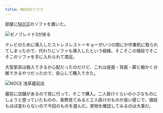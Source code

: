 ```yaml
---
title: NOCEのソファ
---
```

部屋に[NOCE](https://www.noce.co.jp/)のソファを置いた。

![](https://lh5.googleusercontent.com/TUnW9xVwO65DqUb29GAtI2ibIWzH_z5gg-iFO6BPklHoirvlmeBa2R9GL6W5k-yiujD2zv4C_mVTa8A-zTIfSKj45fllVxox_LAFsDzWcXDRqN0IfdjpKQ72nuS2X-remQLs9G4qG4NhoXV_ETLIKjY "ゼノブレイド3が捗る")

テレビのために導入したストレスレストーキョーがいつの間にか作業机に取られてしまったので、代わりにソファも導入したという経緯。そこそこの値段でそこそこのソファを手に入れられて満足。

大型家具は搬入できるか心配だったのだけど、これは座面・背面・脚と細かく分解できるやつだったので、安心して購入できた。

![](https://lh5.googleusercontent.com/Hb_7MN9OERAyIERZAWVMsFe_klP-O35oXDd5ACCAZmhdYB9Z4eSG_SAbR9UpAwoEPJmZOGDLW1C_oRGWrE7saRR_h2UIt6KajKJjNhqvmXEkQ2VQf1pqfNoi5BGyYmnaiWHgTI0BIGl-vnSMKN3Vv9Y "NOCE 浅草蔵前店")

蔵前に店舗があるので見に行って、そこで購入。二人掛けぐらいの小さなものにしようと思っていたものの、実際見てみると三人掛けのものが良い感じで、値段もほぼ変わらないので今回のものを選んだ。実物を確認してみるのは大事だ。
